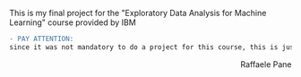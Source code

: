 This is my final project for the "Exploratory Data Analysis for Machine Learning" course provided by IBM
```diff
- PAY ATTENTION:
since it was not mandatory to do a project for this course, this is just a toy project made to test some of the subjects.
```
<div dir="rtl"> Raffaele Pane </div>
